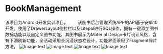 # BookManagement
 该项目为Android开发实训项目。
       该图书后台管理系统APP的API基于安卓10开发，使用了DrawerLayout侧拉栏以及Litepal进行SQL操作，拥有一键添加图书数据功能以及自定义图书功能，其图书展示为Material Design卡片设计风格，含有下滑刷新功能，全活动采用全沉浸状态栏设计，功能界面采用了Fragment碎片方法。
![Image text](https://github.com/Zssaer/ZTYBookManagement/raw/master/img/login.jpg)
![Image text](https://github.com/Zssaer/ZTYBookManagement/raw/master/img/center.jpg)
![Image text](https://github.com/Zssaer/ZTYBookManagement/raw/master/img/Book.jpg)
![Image text](https://github.com/Zssaer/ZTYBookManagement/raw/master/img/Add.jpg)


